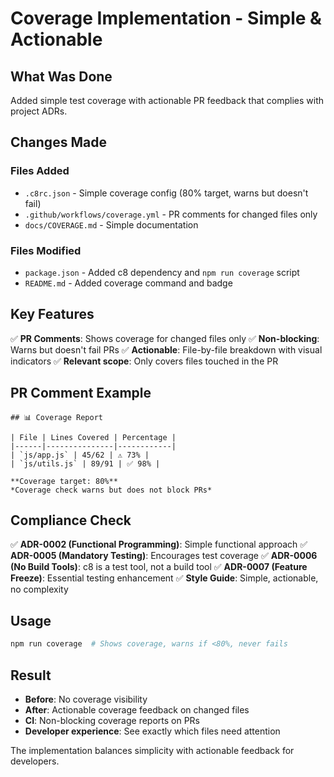 # Coverage Implementation - Simple & Actionable

## What Was Done

Added simple test coverage with actionable PR feedback that complies with project ADRs.

## Changes Made

### Files Added
- `.c8rc.json` - Simple coverage config (80% target, warns but doesn't fail)
- `.github/workflows/coverage.yml` - PR comments for changed files only
- `docs/COVERAGE.md` - Simple documentation

### Files Modified
- `package.json` - Added c8 dependency and `npm run coverage` script
- `README.md` - Added coverage command and badge

## Key Features

✅ **PR Comments**: Shows coverage for changed files only
✅ **Non-blocking**: Warns but doesn't fail PRs
✅ **Actionable**: File-by-file breakdown with visual indicators
✅ **Relevant scope**: Only covers files touched in the PR

## PR Comment Example

```
## 📊 Coverage Report

| File | Lines Covered | Percentage |
|------|---------------|------------|
| `js/app.js` | 45/62 | ⚠️ 73% |
| `js/utils.js` | 89/91 | ✅ 98% |

**Coverage target: 80%**
*Coverage check warns but does not block PRs*
```

## Compliance Check

✅ **ADR-0002 (Functional Programming)**: Simple functional approach
✅ **ADR-0005 (Mandatory Testing)**: Encourages test coverage
✅ **ADR-0006 (No Build Tools)**: c8 is a test tool, not a build tool
✅ **ADR-0007 (Feature Freeze)**: Essential testing enhancement
✅ **Style Guide**: Simple, actionable, no complexity

## Usage

```bash
npm run coverage  # Shows coverage, warns if <80%, never fails
```

## Result

- **Before**: No coverage visibility
- **After**: Actionable coverage feedback on changed files
- **CI**: Non-blocking coverage reports on PRs
- **Developer experience**: See exactly which files need attention

The implementation balances simplicity with actionable feedback for developers.